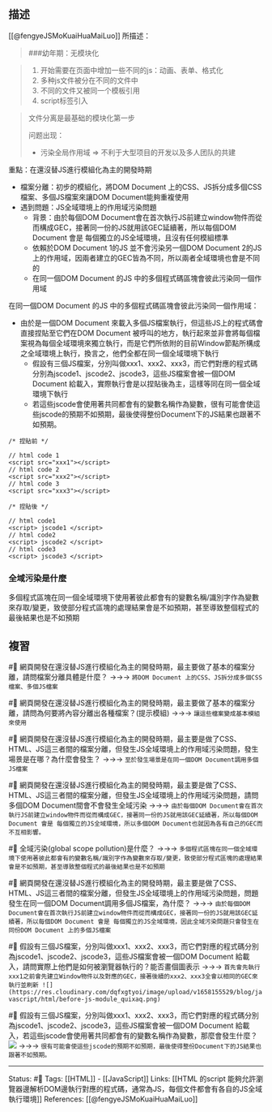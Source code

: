 
## 描述


[[@fengyeJSMoKuaiHuaMaiLuo]] 所描述：
> ###幼年期：无模块化

> 1. 开始需要在页面中增加一些不同的js：动画、表单、格式化
> 2. 多种js文件被分在不同的文件中
> 3. 不同的文件又被同一个模板引用
> 4. script标签引入

> 文件分离是最基础的模块化第一步
> 
> 问题出现：
> - 污染全局作用域 => 不利于大型项目的开发以及多人团队的共建


重點：在還沒替JS進行模組化為主的開發時期
- 檔案分離：初步的模組化，將DOM Document 上的CSS、JS拆分成多個CSS檔案、多個JS檔案來讓DOM Document能夠重複使用
- 遇到問題：JS全域環境上的作用域污染問題
	- 背景：由於每個DOM Document會在首次執行JS前建立window物件而從而構成GEC，接著同一份的JS就用該GEC延續著，所以每個DOM Document 會是 每個獨立的JS全域環境，且沒有任何模組標準
	- 依賴於DOM Document 1的JS 並不會污染另一個DOM Document 2的JS 上的作用域，因兩者建立的GEC皆為不同，所以兩者全域環境也會是不同的
	- 在同一個DOM Document 的JS 中的多個程式碼區塊會彼此污染同一個作用域

在同一個DOM Document 的JS 中的多個程式碼區塊會彼此污染同一個作用域：
- 由於是一個DOM Document 來載入多個JS檔案執行，但這些JS上的程式碼會直接捏貼至它們在DOM Document 被呼叫的地方，執行起來並非會將每個檔案視為每個全域環境來獨立執行，而是它們所依附的目前Window節點所構成之全域環境上執行，換言之，他們全都在同一個全域環境下執行
	- 假設有三個JS檔案，分別叫做xxx1、xxx2、xxx3，而它們對應的程式碼分別為jscode1、jscode2、jscode3，這些JS檔案會被一個DOM Document 給載入，實際執行會是以捏貼後為主，這樣等同在同一個全域環境下執行
	- 若這些jscode會使用著共同都會有的變數名稱作為變數，很有可能會使這些jscode的預期不如預期，最後使得整份Document下的JS結果也跟著不如預期。
```
/* 捏貼前 */

// html code 1
<script src="xxx1"></script>
// html code 2 
<script src="xxx2"></script>
// html code 3 
<script src="xxx3"></script>

/* 捏貼後 */

// html code1
<script> jscode1 </script>
// html code2 
<script> jscode2 </script>
// html code3
<script> jscode3 </script>
```

### 全域污染是什麼
多個程式區塊在同一個全域環境下使用著彼此都會有的變數名稱/識別字作為變數來存取/變更，致使部分程式區塊的處理結果會是不如預期，甚至導致整個程式的最後結果也是不如預期



## 複習
#🧠 網頁開發在還沒替JS進行模組化為主的開發時期，最主要做了基本的檔案分離，請問檔案分離具體是什麼？ ->->-> `將DOM Document 上的CSS、JS拆分成多個CSS檔案、多個JS檔案`
<!--SR:!2023-12-07,309,250-->


#🧠 網頁開發在還沒替JS進行模組化為主的開發時期，最主要做了基本的檔案分離，請問為何要將內容分離出各種檔案？(提示模組) ->->-> `讓這些檔案變成基本模組來使用`
<!--SR:!2023-06-04,190,250-->



#🧠  網頁開發在還沒替JS進行模組化為主的開發時期，最主要是做了CSS、HTML、JS這三者間的檔案分離，但發生JS全域環境上的作用域污染問題，發生場景是在哪？為什麼會發生？  ->->-> `至於發生場景是在同一個DOM Document調用多個JS檔案`
<!--SR:!2024-11-23,520,250-->

#🧠 網頁開發在還沒替JS進行模組化為主的開發時期，最主要是做了CSS、HTML、JS這三者間的檔案分離，但發生JS全域環境上的作用域污染問題，請問多個DOM Document間會不會發生全域污染 ->->-> `由於每個DOM Document會在首次執行JS前建立window物件而從而構成GEC，接著同一份的JS就用該GEC延續著，所以每個DOM Document 會是 每個獨立的JS全域環境，所以多個DOM Document也就因為各有自己的GEC而不互相影響。`
<!--SR:!2024-03-01,345,250-->



#🧠 全域污染(global scope pollution)是什麼？ ->->-> `多個程式區塊在同一個全域環境下使用著彼此都會有的變數名稱/識別字作為變數來存取/變更，致使部分程式區塊的處理結果會是不如預期，甚至導致整個程式的最後結果也是不如預期`
<!--SR:!2023-10-25,279,250-->


#🧠 網頁開發在還沒替JS進行模組化為主的開發時期，最主要是做了CSS、HTML、JS這三者間的檔案分離，但發生JS全域環境上的作用域污染問題，問題發生在同一個DOM Document調用多個JS檔案，為什麼？ ->->-> `由於每個DOM Document會在首次執行JS前建立window物件而從而構成GEC，接著同一份的JS就用該GEC延續著，所以每個DOM Document 會是 每個獨立的JS全域環境，因此全域污染問題只會發生在同份DOM Document 上的多個JS檔案`
<!--SR:!2024-03-09,363,250-->


#🧠 假設有三個JS檔案，分別叫做xxx1、xxx2、xxx3，而它們對應的程式碼分別為jscode1、jscode2、jscode3，這些JS檔案會被一個DOM Document 給載入，請問實際上他們是如何被瀏覽器執行的？能否畫個圖表示 ->->-> `首先會先執行xxx1之前會先建立Window物件以及對應的GEC，接著後續的xxx2、xxx3全會以相同的GEC來執行並刷新 ![](https://res.cloudinary.com/dqfxgtyoi/image/upload/v1658155529/blog/javascript/html/before-js-module_quixaq.png)`
<!--SR:!2023-05-23,193,250-->


#🧠  假設有三個JS檔案，分別叫做xxx1、xxx2、xxx3，而它們對應的程式碼分別為jscode1、jscode2、jscode3，這些JS檔案會被一個DOM Document 給載入，若這些jscode會使用著共同都會有的變數名稱作為變數，那麼會發生什麼？ ![](https://res.cloudinary.com/dqfxgtyoi/image/upload/v1658155529/blog/javascript/html/before-js-module_quixaq.png) ->->-> `很有可能會使這些jscode的預期不如預期，最後使得整份Document下的JS結果也跟著不如預期。`
<!--SR:!2024-01-02,323,250-->



---
Status: #🌱 
Tags:
[[HTML]]  - [[JavaScript]]
Links:
[[HTML 的script 能夠允許瀏覽器邊解析DOM邊執行對應的程式碼，通常為JS，每個文件都會有各自的JS全域執行環境]]
References:
[[@fengyeJSMoKuaiHuaMaiLuo]]